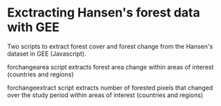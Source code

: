 # Exctracting Hansen's forest data with GEE

Two scripts to extract forest cover and forest change from the Hansen's dataset in GEE (Javascript).

<it>forchangearea</it> script extracts forest area change within areas of interest (countries and regions)

<it>forchangeextract</it> script extracts number of forested pixels that changed over the study period within areas of interest (countries and regions)
